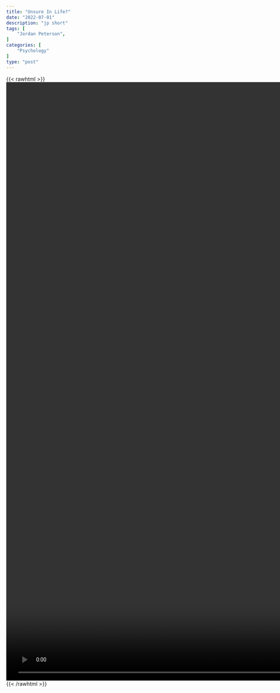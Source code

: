 ```yaml
---
title: "Unsure In Life?"
date: "2022-07-01"
description: "jp short"
tags: [
    "Jordan Peterson",
]
categories: [
    "Psychology"
]
type: "post"
---
```

{{< rawhtml >}}
    <video style="height:40vh;width:auto" overflow="hidden" controls>
        <source src="https://clips.dev00ps.com/Jordan_Peterson/Unsure_in_life%3F_Choose_any_goal_and_try_to_implement_it.mp4" type="video/mp4"> 
    </video>
{{< /rawhtml >}}

